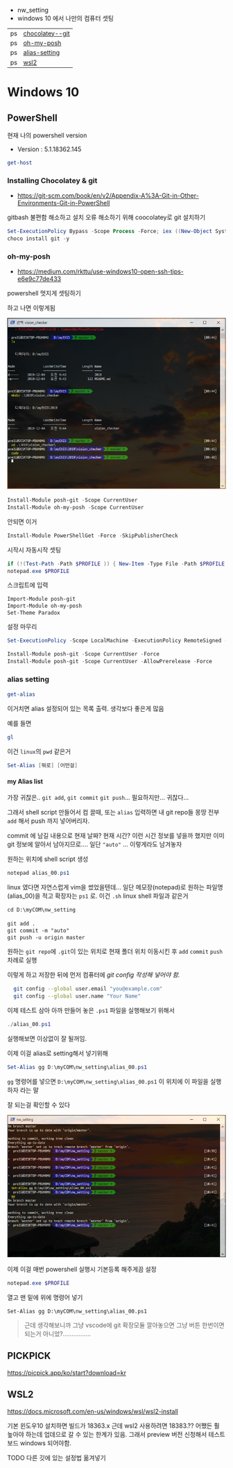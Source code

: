 * nw_setting
* windows 10 에서 나만의 컴퓨터 셋팅

|||
|:---:|:---|
|ps|[chocolatey--git](#installing-chocolatey--git)|
|ps|[oh-my-posh](#oh-my-posh)|
|ps|[alias-setting](#alias-setting)|
|ps|[wsl2](#wsl2)|








# Windows 10


## PowerShell


현재 나의 powershell version
* Version : 5.1.18362.145

```powershell
get-host
```



### Installing Chocolatey & git


* https://git-scm.com/book/en/v2/Appendix-A%3A-Git-in-Other-Environments-Git-in-PowerShell


gitbash 불편함 해소하고 설치 오류 해소하기 위해 coocolatey로 git 설치하기

```powershell
Set-ExecutionPolicy Bypass -Scope Process -Force; iex ((New-Object System.Net.WebClient).DownloadString('https://chocolatey.org/install.ps1'))
choco install git -y
```



### oh-my-posh

* https://medium.com/rkttu/use-windows10-open-ssh-tips-e6e9c77de433

powershell 멋지게 셋팅하기

하고 나면 이렇게됨

![](./img/20191204-001.png)



```powershell
Install-Module posh-git -Scope CurrentUser
Install-Module oh-my-posh -Scope CurrentUser
```

안되면 이거
```powershell
Install-Module PowerShellGet -Force -SkipPublisherCheck
```


시작시 자동시작 셋팅
```powershell
if (!(Test-Path -Path $PROFILE )) { New-Item -Type File -Path $PROFILE -Force }
notepad.exe $PROFILE
```

스크립트에 입력
```text notepad
Import-Module posh-git
Import-Module oh-my-posh
Set-Theme Paradox
```

설정 마무리

```powershell
Set-ExecutionPolicy -Scope LocalMachine -ExecutionPolicy RemoteSigned -Force
```

```powershell
Install-Module posh-git -Scope CurrentUser -Force
Install-Module posh-git -Scope CurrentUser -AllowPrerelease -Force
```




### alias setting

```powershell
get-alias
```
이거치면 alias 설정되어 있는 목록 출력. 생각보다 좋은게 많음

예를 들면 

```powershell
gl
```

이건 `linux`의 `pwd` 같은거


```powershell
Set-Alias [뭐로] [어떤걸]
```

#### my Alias list

가장 귀찮은.. `git add`, `git commit` `git push`...  필요하지만... 귀찮다... 

그래서 shell script 만들어서 컴 끌때, 또는 `alias` 입력하면 내 git repo들 몽땅 전부 `add` 해서 push 까지 넣어버리자.

commit 에 남길 내용으로 현재 날짜? 현재 시간? 이런 시간 정보를 넣을까 했지만 이미 git 정보에 알아서 남아지므로.... 일단 `"auto"` ... 이렇게라도 남겨놓자


원하는 위치에 shell script 생성

```powershell
notepad alias_00.ps1
```

linux 였다면 자연스럽게 vim을 썼었을텐데... 일단 메모장(notepad)로 원하는 파일명 (alias_00)을 적고 확장자는 `ps1` 로. 이건 `.sh` linux shell 파일과 같은거


```notepad
cd D:\myCOM\nw_setting

git add .
git commit -m "auto"
git push -u origin master
```

원하는 `git repo`에 `.git`이 있는 위치로 현재 폴더 위치 이동시킨 후 `add` `commit` `push` 차례로 실행

이렇게 하고 저장한 뒤에 먼저 컴퓨터에 *git config 작성해 넣어야 함.*

```bash
  git config --global user.email "you@example.com"
  git config --global user.name "Your Name"
```

이제 테스트 삼아 아까 만들어 놓은 `.ps1` 파일을 실행해보기 위해서 

```powershell
./alias_00.ps1
```

실행해보면 이상없이 잘 될꺼임.

이제 이걸 alias로 setting해서 넣기위해 


```powershell
Set-Alias gg D:\myCOM\nw_setting\alias_00.ps1
```

`gg` 명령어를 넣으면 `D:\myCOM\nw_setting\alias_00.ps1` 이 위치에 이 파일을 실행하자 라는 말

잘 되는걸 확인할 수 있다

![](./img/20191204-002.png)

이제 이걸 매번 powershell 실행시 기본등록 해주게끔 설정

```powershell
notepad.exe $PROFILE
```

열고 맨 밑에 위에 명령어 넣기

```$PROFILE
Set-Alias gg D:\myCOM\nw_setting\alias_00.ps1
```





> 근데 생각해보니까 그냥 vscode에 git 확장모듈 깔아놓으면 그냥 버튼 한번이면 되는거 아니었?................



## PICKPICK

https://picpick.app/ko/start?download=kr

##  WSL2

https://docs.microsoft.com/en-us/windows/wsl/wsl2-install

기본 윈도우10 설치하면 빌드가 18363.x 근데 wsl2 사용하려면 18383.??  어쨌든 훨 높아야 하는데 업데으로 갈 수 있는 한계가 있음. 그래서 preview 버전 신청해서 테스트보드 windows 되어야함.

TODO
다른 깃에 있는 설정법 옮겨넣기



